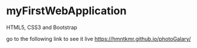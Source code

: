 # myFirstWebApplication
HTML5, CSS3 and Bootstrap


go to the following link to see it live
https://hmntkmr.github.io/photoGalary/
